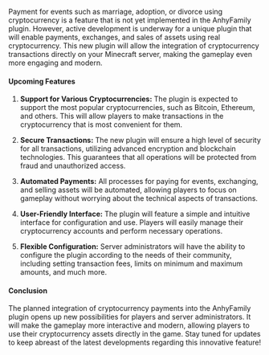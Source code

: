 Payment for events such as marriage, adoption, or divorce using cryptocurrency is a feature that is not yet implemented in the AnhyFamily plugin. However, active development is underway for a unique plugin that will enable payments, exchanges, and sales of assets using real cryptocurrency. This new plugin will allow the integration of cryptocurrency transactions directly on your Minecraft server, making the gameplay even more engaging and modern.

#### Upcoming Features

1. **Support for Various Cryptocurrencies:** The plugin is expected to support the most popular cryptocurrencies, such as Bitcoin, Ethereum, and others. This will allow players to make transactions in the cryptocurrency that is most convenient for them.

2. **Secure Transactions:** The new plugin will ensure a high level of security for all transactions, utilizing advanced encryption and blockchain technologies. This guarantees that all operations will be protected from fraud and unauthorized access.

3. **Automated Payments:** All processes for paying for events, exchanging, and selling assets will be automated, allowing players to focus on gameplay without worrying about the technical aspects of transactions.

4. **User-Friendly Interface:** The plugin will feature a simple and intuitive interface for configuration and use. Players will easily manage their cryptocurrency accounts and perform necessary operations.

5. **Flexible Configuration:** Server administrators will have the ability to configure the plugin according to the needs of their community, including setting transaction fees, limits on minimum and maximum amounts, and much more.

#### Conclusion

The planned integration of cryptocurrency payments into the AnhyFamily plugin opens up new possibilities for players and server administrators. It will make the gameplay more interactive and modern, allowing players to use their cryptocurrency assets directly in the game. Stay tuned for updates to keep abreast of the latest developments regarding this innovative feature!